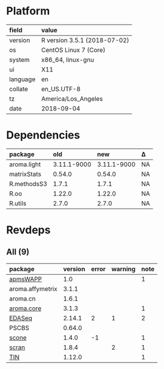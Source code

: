 # Platform

|field    |value                        |
|:--------|:----------------------------|
|version  |R version 3.5.1 (2018-07-02) |
|os       |CentOS Linux 7 (Core)        |
|system   |x86_64, linux-gnu            |
|ui       |X11                          |
|language |en                           |
|collate  |en_US.UTF-8                  |
|tz       |America/Los_Angeles          |
|date     |2018-09-04                   |

# Dependencies

|package     |old         |new         |Δ  |
|:-----------|:-----------|:-----------|:--|
|aroma.light |3.11.1-9000 |3.11.1-9000 |NA |
|matrixStats |0.54.0      |0.54.0      |NA |
|R.methodsS3 |1.7.1       |1.7.1       |NA |
|R.oo        |1.22.0      |1.22.0      |NA |
|R.utils     |2.7.0       |2.7.0       |NA |

# Revdeps

## All (9)

|package                             |version |error |warning |note |
|:-----------------------------------|:-------|:-----|:-------|:----|
|[apmsWAPP](problems.md#apmswapp)    |1.0     |      |        |1    |
|aroma.affymetrix                    |3.1.1   |      |        |     |
|aroma.cn                            |1.6.1   |      |        |     |
|[aroma.core](problems.md#aromacore) |3.1.3   |      |        |1    |
|[EDASeq](problems.md#edaseq)        |2.14.1  |2     |1       |2    |
|PSCBS                               |0.64.0  |      |        |     |
|[scone](problems.md#scone)          |1.4.0   |-1    |        |1    |
|[scran](problems.md#scran)          |1.8.4   |      |2       |1    |
|[TIN](problems.md#tin)              |1.12.0  |      |        |1    |

